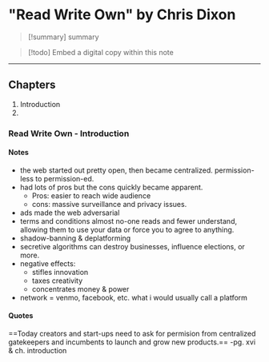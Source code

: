 # "Read Write Own" by Chris Dixon

>[!summary]
>summary

>[!todo]
>Embed a digital copy within this note


---

## Chapters
1. Introduction
2. 

### Read Write Own - Introduction

#### Notes
- the web started out pretty open, then became centralized. permission-less to permission-ed.
- had lots of pros but the cons quickly became apparent.
	- Pros: easier to reach wide audience
	- cons: massive surveillance and privacy issues.
- ads made the web adversarial
- terms and conditions almost no-one reads and fewer understand, allowing them to use your data or force you to agree to anything.
- shadow-banning & deplatforming
- secretive algorithms can destroy businesses, influence elections, or more.
- negative effects:
	- stifles innovation
	- taxes creativity
	- concentrates money & power
- network = venmo, facebook, etc. what i would usually call a platform


#### Quotes
==Today creators and start-ups need to ask for permision from centralized gatekeepers and incumbents to launch and grow new products.== -pg. xvi & ch. introduction

